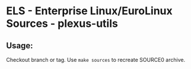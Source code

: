 # ELS - Enterprise Linux/EuroLinux Sources - plexus-utils
 
## Usage:
  Checkout branch or tag. Use `make sources` to recreate  SOURCE0 archive.
